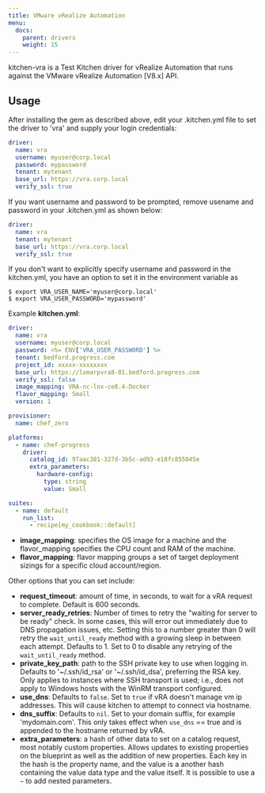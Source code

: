 ```yaml
---
title: VMware vRealize Automation
menu:
  docs:
    parent: drivers
    weight: 15
---
```


kitchen-vra is a Test Kitchen driver for vRealize Automation that runs against the VMware vRealize Automation  [V8.x] API.

## Usage

After installing the gem as described above, edit your .kitchen.yml file to set the driver to 'vra' and supply your login credentials:

```yaml
driver:
  name: vra
  username: myuser@corp.local
  password: mypassword
  tenant: mytenant
  base_url: https://vra.corp.local
  verify_ssl: true
```

If you want username and password to be prompted, remove usename and password in your .kitchen.yml as shown below:

```yaml
driver:
  name: vra
  tenant: mytenant
  base_url: https://vra.corp.local
  verify_ssl: true
```
If you don't want to explicitly specify username and password in the kitchen.yml, you have an option to set it in the environment variable as

    $ export VRA_USER_NAME='myuser@corp.local'
    $ export VRA_USER_PASSWORD='mypassword'

Example **kitchen.yml**:

```yaml
driver:
  name: vra
  username: myuser@corp.local
  password: <%= ENV['VRA_USER_PASSWORD'] %>
  tenant: bedford.progress.com
  project_id: xxxxx-xxxxxxxx
  base_url: https://lxmarpvra8-01.bedford.progress.com
  verify_ssl: false
  image_mapping: VRA-nc-lnx-ce8.4-Docker
  flavor_mapping: Small
  version: 1

provisioner:
  name: chef_zero

platforms:
  - name: chef-progress
    driver:
      catalog_id: 97aac381-327d-3b5c-ad93-e18fc855045e
      extra_parameters:
        hardware-config:
          type: string
          value: Small

suites:
  - name: default
    run_list:
      - recipe[my_cookbook::default]
```

 * **image_mapping**:  specifies the OS image for a machine and the flavor_mapping specifies the CPU count and RAM of the machine.
 * **flavor_mapping**: flavor mapping groups a set of target deployment sizings for a specific cloud account/region.

Other options that you can set include:

 * **request_timeout**: amount of time, in seconds, to wait for a vRA request to complete. Default is 600 seconds.
 * **server_ready_retries**: Number of times to retry the "waiting for server to be ready" check. In some cases, this will error out immediately due to DNS propagation issues, etc. Setting this to a number greater than 0 will retry the `wait_until_ready` method with a growing sleep in between each attempt. Defaults to 1. Set to 0 to disable any retrying of the `wait_until_ready` method.
 * **private_key_path**: path to the SSH private key to use when logging in. Defaults to '~/.ssh/id_rsa' or '~/.ssh/id_dsa', preferring the RSA key. Only applies to instances where SSH transport is used; i.e., does not apply to Windows hosts with the WinRM transport configured.
 * **use_dns**: Defaults to `false`.  Set to `true` if vRA doesn't manage vm ip addresses.  This will cause kitchen to attempt to connect via hostname.
 * **dns_suffix**: Defaults to `nil`.  Set to your domain suffix, for example 'mydomain.com'.  This only takes effect when `use_dns` == true and is appended to the hostname returned by vRA.
 * **extra_parameters**: a hash of other data to set on a catalog request, most notably custom properties. Allows updates to existing properties on the blueprint as well as the addition of new properties. Each key in the hash is the property name, and the value is a another hash containing the value data type and the value itself. It is possible to use a `~` to add nested parameters.
